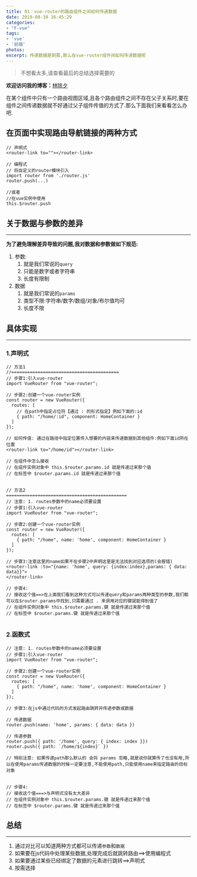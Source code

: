 ```yaml
---
title: 01：vue-router的路由组件之间如何传递数据
date: 2019-08-30 16:45:29
categories:
- "F-vue"
tags:
- 'vue'
- '前端'
photos:
excerpt: 传递数据是刚需,那么在vue-router组件间如何传递数据呢
---
```


> 不想看太多,请查看最后的总结选择需要的

**欢迎访问我的博客：**[林除夕](http://linzowo.ml)

在某个组件中只有一个路由视图区域,且各个路由组件之间不存在父子关系时,要在组件之间传递数据就不好通过父子组件传值的方式了.那么下面我们来看看怎么办吧.

## 在页面中实现路由导航链接的两种方式

```vue
// 声明式  
<router-link to=""></router-link>

// 编程式
// 将自定义的router模块引入
import router from './router.js'
router.push(...)

//或者
//在vue实例中使用
this.$router.push
```



## 关于数据与参数的差异

------

**为了避免理解差异导致的问题,我对数据和参数做如下规范:**

1. 参数:
   1. 就是我们常说的`query`
   2. 只能是数字或者字符串
   3. 长度有限制
2. 数据
   1. 就是我们常说的`params`
   2. 类型不限:字符串/数字/数组/对象/布尔值均可
   3. 长度不限



## 具体实现

------

### 1.声明式

```vue
// 方法1
//=========================================
// 步骤1:引入vue-router
import VueRouter from "vue-router";

// 步骤2:创建一个vue-router实例
const router = new VueRouter({
  routes: [
	// 在path中指定占位符【通过 : 的形式指定】例如下面的:id
    { path: "/home/:id", component: HomeContainer }
  ]
});

// 如何传值: 通过在路径中指定位置传入想要的内容来传递数据到其他组件:例如下面id所在位置
<router-link to="/home/id"></router-link>

// 在组件中怎么接收
// 在组件实例对象中 this.$router.params.id 就是传递过来那个值
// 在标签中 $router.params.id 就是传递过来那个值


// 方法2
==============================================
// 注意: 1. routes参数中的name必须要设置
// 步骤1:引入vue-router
import VueRouter from "vue-router";

// 步骤2:创建一个vue-router实例
const router = new VueRouter({
  routes: [
    { path: "/home", name: 'home', component: HomeContainer }
  ]
});

// 步骤3:注意这里的name如果不在步骤2中声明这里是无法找到对应选项的(会报错)
<router-link :to="{name: 'home', query: {index:index},params: { data: data}}">
</router-link>

// 步骤4:
// 接收这个值==>在上面我们看到这种方式可以传递query和params两种类型的参数,我们都可以在$router.params中找到,只需要通过 . 来调用对应的键就能得到值了
// 在组件实例对象中 this.$router.params.键 就是传递过来那个值
// 在标签中 $router.params.键 就是传递过来那个值


```

### 2.函数式

```
// 注意: 1. routes参数中的name必须要设置
// 步骤1:引入vue-router
import VueRouter from "vue-router";

// 步骤2:创建一个vue-router实例
const router = new VueRouter({
  routes: [
    { path: "/home", name: 'home', component: HomeContainer }
  ]
});

// 步骤3:在js中通过代码的方式发起路由跳转并传递参数或数据

// 传递数据
router.push(name: 'home', params: { data: data })

// 传递参数
router.push({ path: '/home', query: { index: index }})
router.push({ path: `/home/${index}` })

// 特别注意: 如果传递path那么默认的 会将 params 忽略,就是说你就算传了也没有用,所以在使用params传递数据的时候一定要注意,不能使用path,只能使用name来指定路由的目标对象


// 步骤4:
// 接收这个值===>与声明式没有太大差异
// 在组件实例对象中 this.$router.params.键 就是传递过来那个值
// 在标签中 $router.params.键 就是传递过来那个值
```



## 总结

------

1. 通过对比可以知道两种方式都可以传递`参数`和`数据`
2. 如果要在js代码中处理某些数据,处理完成后就跳转路由==>使用编程式
3. 如果要通过某些已经绑定了数据的元素进行跳转==>声明式
4. 按需选择
